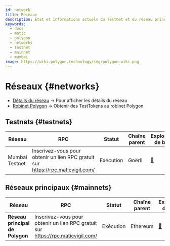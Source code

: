 ```yaml
---
id: network
title: Réseaux
description: État et informations actuels du Testnet et du réseau principal.
keywords:
  - docs
  - matic
  - polygon
  - networks
  - testnet
  - mainnet
  - mumbai
image: https://wiki.polygon.technology/img/polygon-wiki.png
---
```


# Réseaux {#networks}

- [Détails du réseau](/docs/integrate/network-detail) -> Pour afficher les détails du réseau
- [Robinet Polygon](https://faucet.polygon.technology/) -> Obtenir des TestTokens au robinet Polygon

## Testnets {#testnets}
| Réseau | RPC | Statut | Chaîne parent | Explorateur de blocs |
|-----------|------|----------------|----------------------------------------------------------------------------------------------------------------|------------------------------------|
| Mumbai Testnet | Inscrivez-vous pour obtenir un lien RPC gratuit sur https://rpc.maticvigil.com/ | Exécution | Goërli | [:ledger:](https://mumbai.polygonscan.com/) |


## Réseaux principaux {#mainnets}
| Réseau | RPC | Statut | Chaîne parent | Explorateur de blocs |
|---------------|------|------------|------------------------------------------------------------------------------|-------------------------------------
| **Réseau principal de Polygon** | Inscrivez-vous pour obtenir un lien RPC gratuit sur https://rpc.maticvigil.com/ | Exécution | Ethereum | [:ledger:](https://polygonscan.com/) |

